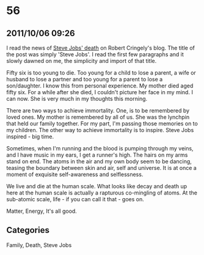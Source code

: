 # 56

## 2011/10/06 09:26

I read the news of [Steve Jobs' death][1] on Robert Cringely's blog. The
title of the post was simply 'Steve Jobs'. I read the first few
paragraphs and it slowly dawned on me, the simplicity and import of
that title.

[1]: http://www.cringely.com/2011/10/steve-jobs-is-dead/

Fifty six is too young to die. Too young for a child to lose a parent,
a wife or husband to lose a partner and too young for a parent to
lose a son/daughter. I know this from personal experience. My mother died
aged fifty six. For a while after she died, I couldn't picture her
face in my mind. I can now. She is very much in my thoughts this
morning. 

There are two ways to achieve immortality. One, is to be remembered by
loved ones. My mother is remembered by all of us. She was the
lynchpin that held our family together. For my part, I'm passing
those memories on to my children. The other way to achieve immortality
is to inspire. Steve Jobs inspired - big time. 

Sometimes, when I'm running and the blood is pumping through my veins,
and I have music in my ears, I get a runner's high. The hairs on my
arms stand on end. The atoms in the air and my own body seem to be
dancing, teasing the boundary between skin and air, self and
universe. It is at once a moment of exquisite self-awareness and
selflessness. 

We live and die at the human scale. What looks like decay and death up
here at the human scale is actually a rapturous co-mingling of
atoms. At the sub-atomic scale, life - if you can call it that - goes
on. 

Matter, Energy, It's all good. 

## Categories
Family, Death, Steve Jobs

